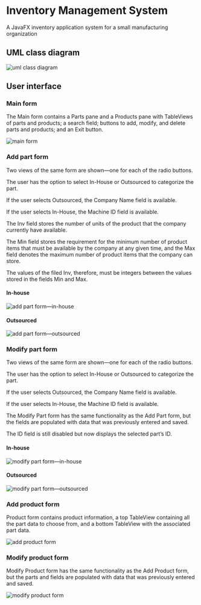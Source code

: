 # Inventory Management System
 A JavaFX inventory application system for a small manufacturing organization

## UML class diagram

![uml class diagram](https://github.com/IdelsTak/inventory-management-system/blob/master/UML%20Class%20Diagram.png)

## User interface

### Main form

The Main form contains a Parts pane and a Products pane with TableViews of parts and products; a search field; buttons to add, modify, and delete parts and products; and an Exit button.

![main form](https://github.com/IdelsTak/inventory-management-system/blob/master/screenshots/main-form-screenshot_2022-01-24_17-11-37.png)

### Add part form

Two views of the same form are shown—one for each of the radio buttons.

The user has the option to select In-House or Outsourced to categorize the part.

If the user selects Outsourced, the Company Name field is available.

If the user selects In-House, the Machine ID field is available.

The Inv field stores the number of units of the product that the company currently have available.

The Min field stores the requirement for the minimum number of product items that must be available by the company at any given time, and the Max field denotes the maximum number of product items that the company can store.

The values of the filed Inv, therefore, must be integers between the values stored in the fields Min and Max.

#### In-house

![add part form—in-house](https://github.com/IdelsTak/inventory-management-system/blob/master/screenshots/inhouse-add-part-form-screenshot_2022-01-24_17-12-29.png)

#### Outsourced

![add part form—outsourced](https://github.com/IdelsTak/inventory-management-system/blob/master/screenshots/outsourced-add-part-form-screenshot_2022-01-24_17-13-05.png)

### Modify part form

Two views of the same form are shown—one for each of the radio buttons.

The user has the option to select In-House or Outsourced to categorize the part.

If the user selects Outsourced, the Company Name field is available.

If the user selects In-House, the Machine ID field is available.

The Modify Part form has the same functionality as the Add Part form, but the fields are populated with data that was previously entered and saved.

The ID field is still disabled but now displays the selected part’s ID.

#### In-house

![modify part form—in-house](https://github.com/IdelsTak/inventory-management-system/blob/master/screenshots/inhouse-modify-part-form-screenshot_2022-01-24_17-13-42.png)

#### Outsourced

![modify part form—outsourced](https://github.com/IdelsTak/inventory-management-system/blob/master/screenshots/outsourced-modify-part-form-screenshot_2022-01-24_17-14-08.png)

### Add product form

Product form contains product information, a top TableView containing all the part data to choose from, and a bottom TableView with the associated part data.

![add product form](https://github.com/IdelsTak/inventory-management-system/blob/master/screenshots/add-product-form-screenshot_2022-01-24_17-14-42.png)

### Modify product form

Modify Product form has the same functionality as the Add Product form, but the parts and fields are populated with data that was previously entered and saved.

![modify product form](https://github.com/IdelsTak/inventory-management-system/blob/master/screenshots/modify-product-form-screenshot_2022-01-24_17-15-05.png)

